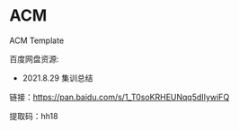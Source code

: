 # ACM
ACM Template


百度网盘资源:
- 2021.8.29 集训总结 


链接：https://pan.baidu.com/s/1_T0soKRHEUNqq5dIIywiFQ 

提取码：hh18 
